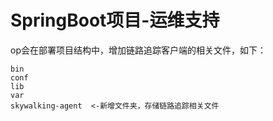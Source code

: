# SpringBoot项目-运维支持
op会在部署项目结构中，增加链路追踪客户端的相关文件，如下：

```
bin
conf
lib
var
skywalking-agent  <-新增文件夹，存储链路追踪相关文件
```
